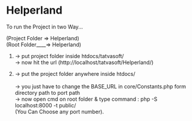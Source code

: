 # Helperland
To run the Project in two Way...
  
  (Project Folder => Helperland)<br/>
  (Root Folder____=> Helperland)<br/>

  1. -> put project folder inside htdocs/tatvasoft/<br/>
     -> now hit the url (http://localhost/tatvasoft/Helperland/)<br/>

  2. -> put the project folder anywhere inside htdocs/<br/>  
     -> you just have to change the BASE_URL in core/Constants.php form directory path to port path<br/>
     -> now open cmd on root folder & type command : php -S localhost:8000 -t public/<br/>
     (You Can Choose any port number).



